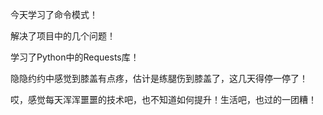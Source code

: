 今天学习了命令模式！

解决了项目中的几个问题！

学习了Python中的Requests库！

隐隐约约中感觉到膝盖有点疼，估计是练腿伤到膝盖了，这几天得停一停了！

哎，感觉每天浑浑噩噩的技术吧，也不知道如何提升！生活吧，也过的一团糟！

